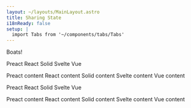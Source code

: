 ```yaml
---
layout: ~/layouts/MainLayout.astro
title: Sharing State
i18nReady: false
setup: |
  import Tabs from '~/components/tabs/Tabs'
---
```


Boats!

<Tabs client:visible storeKey="components">
  <Fragment slot="tab.preact">Preact</Fragment>
  <Fragment slot="tab.react">React</Fragment>
  <Fragment slot="tab.solid">Solid</Fragment>
  <Fragment slot="tab.svelte">Svelte</Fragment>
  <Fragment slot="tab.vue">Vue</Fragment>

  <Fragment slot="panel.preact">Preact content</Fragment>
  <Fragment slot="panel.react">React content</Fragment>
  <Fragment slot="panel.solid">Solid content</Fragment>
  <Fragment slot="panel.svelte">Svelte content</Fragment>
  <Fragment slot="panel.vue">Vue content</Fragment>
</Tabs>

<Tabs client:visible storeKey="components">
  <Fragment slot="tab.preact">Preact</Fragment>
  <Fragment slot="tab.react">React</Fragment>
  <Fragment slot="tab.solid">Solid</Fragment>
  <Fragment slot="tab.svelte">Svelte</Fragment>
  <Fragment slot="tab.vue">Vue</Fragment>

  <Fragment slot="panel.preact">Preact content</Fragment>
  <Fragment slot="panel.react">React content</Fragment>
  <Fragment slot="panel.solid">Solid content</Fragment>
  <Fragment slot="panel.svelte">Svelte content</Fragment>
  <Fragment slot="panel.vue">Vue content</Fragment>
</Tabs>
